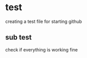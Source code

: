 # test

creating a test file for starting github

## sub test
 
check if everything is working fine
